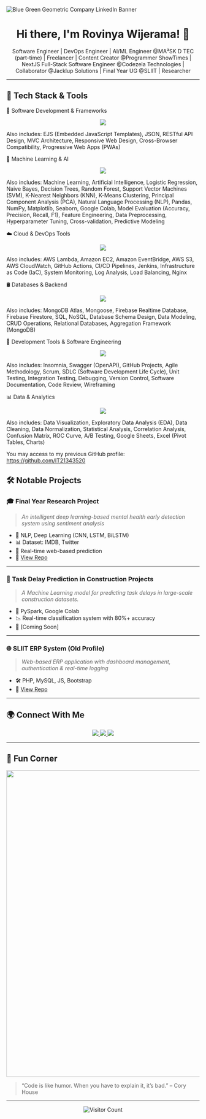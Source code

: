 ![Blue Green Geometric Company LinkedIn Banner](https://github.com/user-attachments/assets/6d1008a7-8573-4b4b-b1fb-ea107ebb7cbd)


<h1 align="center">Hi there, I'm Rovinya Wijerama! 👋</h1>

<p align="center">
  Software Engineer | DevOps Engineer | AI/ML Engineer @MA³SK D TEC (part-time) | Freelancer | Content Creator @Programmer ShowTimes | NextJS Full-Stack Software Engineer @Codezela Technologies | Collaborator @Jacklup Solutions | Final Year UG @SLIIT | Researcher 
</p>

---

## 🔧 Tech Stack & Tools

🚀 Software Development & Frameworks
<p align="center"> <img src="https://skillicons.dev/icons?i=react,nodejs,express,nextjs,js,html,css,bootstrap,tailwind,typescript,redux,webpack,npm,ajax" /> </p>
Also includes:
EJS (Embedded JavaScript Templates), JSON, RESTful API Design, MVC Architecture, Responsive Web Design, Cross-Browser Compatibility, Progressive Web Apps (PWAs)

🧠 Machine Learning & AI
<p align="center"> <img src="https://skillicons.dev/icons?i=python,scikit-learn,tensorflow,pytorch,keras,jupyter" /> </p>
Also includes:
Machine Learning, Artificial Intelligence, Logistic Regression, Naive Bayes, Decision Trees, Random Forest, Support Vector Machines (SVM), K-Nearest Neighbors (KNN), K-Means Clustering, Principal Component Analysis (PCA), Natural Language Processing (NLP), Pandas, NumPy, Matplotlib, Seaborn, Google Colab, Model Evaluation (Accuracy, Precision, Recall, F1), Feature Engineering, Data Preprocessing, Hyperparameter Tuning, Cross-validation, Predictive Modeling

☁️ Cloud & DevOps Tools
<p align="center"> <img src="https://skillicons.dev/icons?i=aws,docker,gcp,firebase,heroku,vercel,git,github,gitlab,linux,bash" /> </p>
Also includes:
AWS Lambda, Amazon EC2, Amazon EventBridge, AWS S3, AWS CloudWatch, GitHub Actions, CI/CD Pipelines, Jenkins, Infrastructure as Code (IaC), System Monitoring, Log Analysis, Load Balancing, Nginx

🛢️ Databases & Backend
<p align="center"> <img src="https://skillicons.dev/icons?i=mongodb,mysql,postgres,firebase" /> </p>
Also includes:
MongoDB Atlas, Mongoose, Firebase Realtime Database, Firebase Firestore, SQL, NoSQL, Database Schema Design, Data Modeling, CRUD Operations, Relational Databases, Aggregation Framework (MongoDB)

🧰 Development Tools & Software Engineering
<p align="center"> <img src="https://skillicons.dev/icons?i=vscode,eclipse,postman,figma,canva,trello,jira" /> </p>
Also includes:
Insomnia, Swagger (OpenAPI), GitHub Projects, Agile Methodology, Scrum, SDLC (Software Development Life Cycle), Unit Testing, Integration Testing, Debugging, Version Control, Software Documentation, Code Review, Wireframing

📊 Data & Analytics
<p align="center"> <img src="https://skillicons.dev/icons?i=python,pandas,numpy" /> </p>
Also includes:
Data Visualization, Exploratory Data Analysis (EDA), Data Cleaning, Data Normalization, Statistical Analysis, Correlation Analysis, Confusion Matrix, ROC Curve, A/B Testing, Google Sheets, Excel (Pivot Tables, Charts)

You may access to my previous GitHub profile: https://github.com/IT21343520

## 🛠️ Notable Projects

### 🎓 Final Year Research Project
> *An intelligent deep learning-based mental health early detection system using sentiment analysis*
- 🧠 NLP, Deep Learning (CNN, LSTM, BiLSTM)
- 📊 Dataset: IMDB, Twitter
- 💬 Real-time web-based prediction
- 🔗 [View Repo](https://github.com/rovinyawijeramaofficial/Mental-Health-Detection-System)

---

### 💼 Task Delay Prediction in Construction Projects
> *A Machine Learning model for predicting task delays in large-scale construction datasets.*
- 📁 PySpark, Google Colab
- 📉 Real-time classification system with 80%+ accuracy
- 🔗 [Coming Soon]

---

### 🌐 SLIIT ERP System (Old Profile)
> *Web-based ERP application with dashboard management, authentication & real-time logging*
- 🛠️ PHP, MySQL, JS, Bootstrap
- 🔗 [View Repo](https://github.com/IT21343520/SLIIT-ERP-System)

---

## 🌍 Connect With Me

<p align="center">
  <a href="https://www.linkedin.com/in/rovinya-wijerama-785964215/">
    <img src="https://img.shields.io/badge/LinkedIn-blue?style=for-the-badge&logo=linkedin&logoColor=white" />
  </a>
  <a href="https://www.credly.com/users/rovinya-wijerama">
    <img src="https://img.shields.io/badge/Credly-orange?style=for-the-badge&logo=credly&logoColor=white" />
  </a>
  <a href="mailto:your.email@example.com">
    <img src="https://img.shields.io/badge/Email-me-red?style=for-the-badge&logo=gmail&logoColor=white" />
  </a>
</p>

---

## 🎉 Fun Corner

<p align="center">
  <img src="https://media.giphy.com/media/qgQUggAC3Pfv687qPC/giphy.gif" width="800" />
</p>

> “Code is like humor. When you have to explain it, it’s bad.” – Cory House

---

<p align="center">
  <img src="https://visitor-badge.laobi.icu/badge?page_id=rovinyawijeramaofficial" alt="Visitor Count" />
</p>

